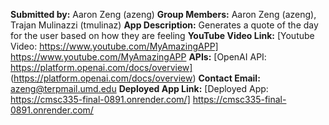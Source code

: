**Submitted by:** Aaron Zeng (azeng)
**Group Members:** Aaron Zeng (azeng), Trajan Mulinazzi (tmulinaz)
**App Description:** Generates a quote of the day for the user based on how they are feeling
**YouTube Video Link:** [Youtube Video: https://www.youtube.com/MyAmazingAPP] https://www.youtube.com/MyAmazingAPP
**APIs:** [OpenAI API: https://platform.openai.com/docs/overview] (https://platform.openai.com/docs/overview)
**Contact Email:**  azeng@terpmail.umd.edu
**Deployed App Link:** [Deployed App: https://cmsc335-final-0891.onrender.com/] https://cmsc335-final-0891.onrender.com/